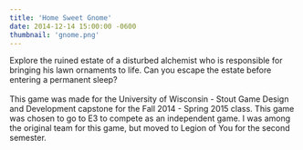 ```yaml
---
title: 'Home Sweet Gnome'
date: 2014-12-14 15:00:00 -0600
thumbnail: 'gnome.png'
---
```

Explore the ruined estate of a disturbed alchemist who is responsible for bringing his lawn ornaments to life. Can you escape the estate before entering a permanent sleep?
<br/><br/>
This game was made for the University of Wisconsin - Stout Game Design and Development capstone for the Fall 2014 - Spring 2015 class. This game was chosen to go to E3 to compete as an independent game. I was among the original team for this game, but moved to Legion of You for the second semester.